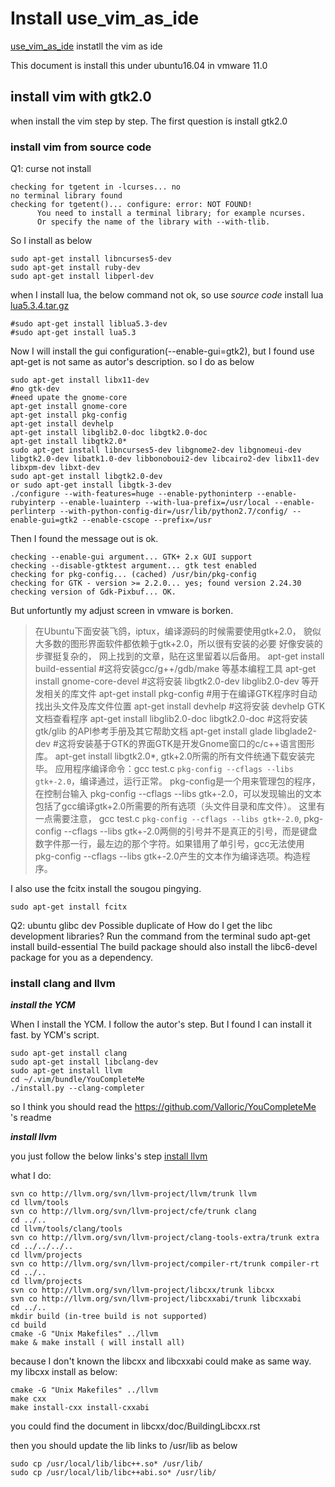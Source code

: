 # Install use_vim_as_ide
[use_vim_as_ide](https://github.com/yangyangwithgnu/use_vim_as_ide) instatll the vim as ide

This document is install this under ubuntu16.04 in vmware 11.0

## install vim with gtk2.0
when install the vim step by step. The first question is install gtk2.0

### install vim from source code

Q1: curse not install
```
checking for tgetent in -lcurses... no
no terminal library found
checking for tgetent()... configure: error: NOT FOUND!
      You need to install a terminal library; for example ncurses.
      Or specify the name of the library with --with-tlib.
```
So I install as below
```shell
sudo apt-get install libncurses5-dev
sudo apt-get install ruby-dev
sudo apt-get install libperl-dev
```
when I install lua, the below command not ok,
so use *source code* install lua [lua5.3.4.tar.gz](http://www.lua.org/ftp/lua-5.3.4.tar.gz)
```
#sudo apt-get install liblua5.3-dev 
#sudo apt-get install lua5.3 
```
Now I will install the gui configuration(--enable-gui=gtk2),
but I found use apt-get is not same as autor's description. 
so I do as below 
```
sudo apt-get install libx11-dev
#no gtk-dev
#need upate the gnome-core
apt-get install gnome-core
apt-get install pkg-config
apt-get install devhelp
apt-get install libglib2.0-doc libgtk2.0-doc
apt-get install libgtk2.0*
sudo apt-get install libncurses5-dev libgnome2-dev libgnomeui-dev libgtk2.0-dev libatk1.0-dev libbonoboui2-dev libcairo2-dev libx11-dev libxpm-dev libxt-dev
sudo apt-get install libgtk2.0-dev
or sudo apt-get install libgtk-3-dev
./configure --with-features=huge --enable-pythoninterp --enable-rubyinterp --enable-luainterp --with-lua-prefix=/usr/local --enable-perlinterp --with-python-config-dir=/usr/lib/python2.7/config/ --enable-gui=gtk2 --enable-cscope --prefix=/usr
```
Then I found the message out is ok.
```
checking --enable-gui argument... GTK+ 2.x GUI support
checking --disable-gtktest argument... gtk test enabled
checking for pkg-config... (cached) /usr/bin/pkg-config
checking for GTK - version >= 2.2.0... yes; found version 2.24.30
checking version of Gdk-Pixbuf... OK.
```
But unfortuntly my adjust screen in vmware is borken.


>在Ubuntu下面安装飞鸽，iptux，编译源码的时候需要使用gtk+2.0，
貌似大多数的图形界面软件都依赖于gtk+2.0，所以很有安装的必要
好像安装的步骤挺复杂的，
网上找到的文章，贴在这里留着以后备用。
apt-get install build-essential #这将安装gcc/g++/gdb/make 等基本编程工具
apt-get install gnome-core-devel #这将安装 libgtk2.0-dev libglib2.0-dev 等开发相关的库文件
apt-get install pkg-config #用于在编译GTK程序时自动找出头文件及库文件位置
apt-get install devhelp #这将安装 devhelp GTK文档查看程序
apt-get install libglib2.0-doc libgtk2.0-doc #这将安装 gtk/glib 的API参考手册及其它帮助文档
apt-get install glade libglade2-dev #这将安装基于GTK的界面GTK是开发Gnome窗口的c/c++语言图形库。
apt-get install libgtk2.0*, gtk+2.0所需的所有文件统通下载安装完毕。
应用程序编译命令：gcc test.c `pkg-config --cflags --libs gtk+-2.0`，编译通过，运行正常。
pkg-config是一个用来管理包的程序，在控制台输入 pkg-config --cflags --libs gtk+-2.0，可以发现输出的文本包括了gcc编译gtk+2.0所需要的所有选项（头文件目录和库文件）。
这里有一点需要注意， gcc test.c `pkg-config --cflags --libs gtk+-2.0`, pkg-config --cflags --libs gtk+-2.0两侧的引号并不是真正的引号，而是键盘数字件那一行，最左边的那个字符。如果错用了单引号，gcc无法使用 pkg-config --cflags --libs gtk+-2.0产生的文本作为编译选项。构造程序。 

I also use the fcitx install the sougou pingying.
```
sudo apt-get install fcitx
```

Q2: ubuntu glibc dev
Possible duplicate of How do I get the libc development libraries?
Run the command from the terminal sudo apt-get install build-essential
The build package should also install the libc6-devel package for you as a dependency.

### install clang and llvm
***install the YCM***

When I install the YCM. I follow the autor's step.
But I found I can install it fast. by YCM's script.
```
sudo apt-get install clang
sudo apt-get install libclang-dev
sudo apt-get install llvm
cd ~/.vim/bundle/YouCompleteMe
./install.py --clang-completer
```
so I think you should read the https://github.com/Valloric/YouCompleteMe 's readme



***install llvm***

you just follow the below links's step
[install llvm](http://clang.llvm.org/get_started.html)

what I do:
```
svn co http://llvm.org/svn/llvm-project/llvm/trunk llvm
cd llvm/tools
svn co http://llvm.org/svn/llvm-project/cfe/trunk clang
cd ../..
cd llvm/tools/clang/tools
svn co http://llvm.org/svn/llvm-project/clang-tools-extra/trunk extra
cd ../../../..
cd llvm/projects
svn co http://llvm.org/svn/llvm-project/compiler-rt/trunk compiler-rt
cd ../..
cd llvm/projects
svn co http://llvm.org/svn/llvm-project/libcxx/trunk libcxx
svn co http://llvm.org/svn/llvm-project/libcxxabi/trunk libcxxabi
cd ../..
mkdir build (in-tree build is not supported)
cd build
cmake -G "Unix Makefiles" ../llvm
make & make install ( will install all) 
```
because I don't known the libcxx and libcxxabi could make as same way.
my libcxx install as below:
```
cmake -G "Unix Makefiles" ../llvm
make cxx
make install-cxx install-cxxabi
```
you could find the document in libcxx/doc/BuildingLibcxx.rst

then you should update the lib links to /usr/lib as below
```
sudo cp /usr/local/lib/libc++.so* /usr/lib/
sudo cp /usr/local/lib/libc++abi.so* /usr/lib/
```
